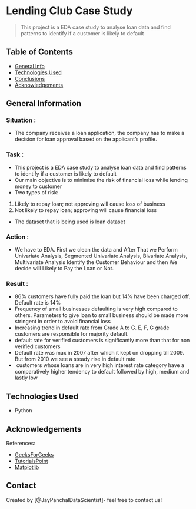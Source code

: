 # Lending Club Case Study
> This project is a EDA case study to analyse loan data and find patterns to identify if a customer is likely to default


## Table of Contents
* [General Info](#general-information)
* [Technologies Used](#technologies-used)
* [Conclusions](#conclusions)
* [Acknowledgements](#acknowledgements)

<!-- You can include any other section that is pertinent to your problem -->

## General Information
### Situation : 
- The company receives a loan application, the company has to make a decision for loan approval based on the applicant’s profile.

### Task :
- This project is a EDA case study to analyse loan data and find patterns to identify if a customer is likely to default
- Our main objective is to minimise the risk of financial loss while lending money to customer 
- Two types of risk:
 1. Likely to repay loan; not approving will cause loss of business 
 2. Not likely to repay loan; approving will cause financial loss
- The dataset that is being used is loan dataset

### Action :
 - We have to EDA. First we clean the data and After That we Perform Univariate Analysis, Segmented Univariate Analysis, Bivariate Analysis, Multivariate Analysis Identify the Customer Behaviour and then We decide  will Likely to Pay the Loan or Not.

### Result : 
- 86% customers have fully paid the loan but 14% have been charged off. Default rate is 14%
- Frequency of small businesses defaulting is very high compared to others. Parameters to give loan to small business should be made more stringent in order to avoid financial loss
- Increasing trend in default rate from Grade A to G. E, F, G grade customers are responsible for majority default.
- default rate for verified customers is significantly more than that for non verified customers
- Default rate was max in 2007 after which it kept on dropping till 2009. But from 2010 we see a steady rise in default rate
-  customers whose loans are in very high interest rate category have a comparatively higher tendency to default followed by high, medium and lastly low

<!-- You don't have to answer all the questions - just the ones relevant to your project. -->


## Technologies Used
- Python 

## Acknowledgements
References:
- [GeeksForGeeks](https://www.geeksforgeeks.org/bar-plot-in-matplotlib/)
- [TutorialsPoint](https://www.tutorialspoint.com/matplotlib/matplotlib_bar_plot.htm)
- [Matplotlib](https://matplotlib.org/stable/tutorials/introductory/pyplot.html)


## Contact
Created by [@JayPanchalDataScientist]- feel free to contact us!


<!-- Optional -->
<!-- ## License -->
<!-- This project is open source and available under the [... License](). -->

<!-- You don't have to include all sections - just the one's relevant to your project -->

